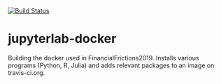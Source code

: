 [![Build Status](https://travis-ci.org/ChampionApe/jupyterlab-docker.svg?branch=master)](https://travis-ci.org/ChampionApe/jupyterlab-docker)

# jupyterlab-docker

Building the docker used in FinancialFrictions2019. Installs various programs (Python, R, Julia) and adds relevant packages to an image on travis-ci.org.  
